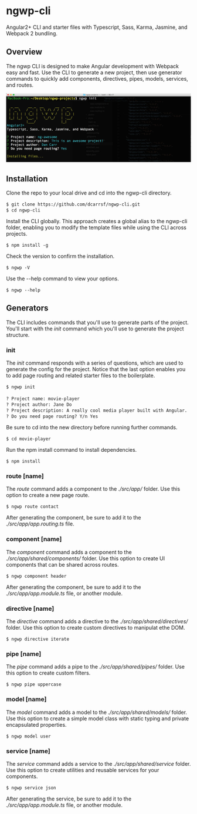# ngwp-cli
Angular2+ CLI and starter files with Typescript, Sass, Karma, Jasmine, and Webpack 2 bundling.

## Overview
The ngwp CLI is designed to make Angular development with Webpack easy and fast. Use the CLI to generate a new project, then use generator commands to quickly add components, directives, pipes, models, services, and routes.

![Screenshot](/img/ngwp-cli.jpg)

## Installation
Clone the repo to your local drive and cd into the ngwp-cli directory. 
```
$ git clone https://github.com/dcarrsf/ngwp-cli.git
$ cd ngwp-cli
```
Install the CLI globally. This approach creates a global alias to the ngwp-cli folder, enabling you to modify the template files while using the CLI across projects.

```
$ npm install -g
```
Check the version to confirm the installation.

```
$ ngwp -V
```
Use the --help command to view your options.

```
$ ngwp --help
```

## Generators
The CLI includes commands that you'll use to generate parts of the project. You'll start with the *init* command which you'll use to generate the project structure.

### init
The *init* command responds with a series of questions, which are used to generate the config for the project. Notice that the last option enables you to add page routing and related starter files to the boilerplate.
```
$ ngwp init

? Project name: movie-player
? Project author: Jane Do
? Project description: A really cool media player built with Angular.
? Do you need page routing? Y/n Yes
```
Be sure to cd into the new directory before running further commands. 

```
$ cd movie-player
```
Run the npm install command to install dependencies.

```
$ npm install
```

### route [name]
The *route* command adds a component to the *./src/app/* folder. Use this option to create a new page route. 

```
$ ngwp route contact
```
After generating the component, be sure to add it to the *./src/app/app.routing.ts* file.

### component [name]
The *component* command adds a component to the *./src/app/shared/components/* folder. Use this option to create UI components that can be shared across routes. 

```
$ ngwp component header
```
After generating the component, be sure to add it to the *./src/app/app.module.ts* file, or another module.

### directive [name]
The *directive* command adds a directive to the *./src/app/shared/directives/* folder. Use this option to create custom directives to manipulat ethe DOM. 

```
$ ngwp directive iterate
```

### pipe [name]
The *pipe* command adds a pipe to the *./src/app/shared/pipes/* folder. Use this option to create custom filters. 

```
$ ngwp pipe uppercase
```

### model [name]
The *model* command adds a model to the *./src/app/shared/models/* folder. Use this option to create a simple model class with static typing and private encapsulated properties. 

```
$ ngwp model user
```

### service [name]
The *service* command adds a service to the *./src/app/shared/service* folder. Use this option to create utilities and reusable services for your components. 

```
$ ngwp service json
```
After generating the service, be sure to add it to the *./src/app/app.module.ts* file, or another module.
